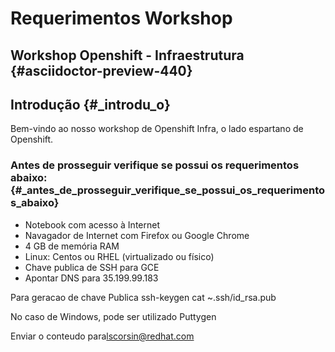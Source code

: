 # Requerimentos Workshop

## Workshop Openshift - Infraestrutura {#__asciidoctor-preview-440__}

## Introdução {#_introdu_o}

Bem-vindo ao nosso workshop de Openshift Infra, o lado espartano de Openshift.

### Antes de prosseguir verifique se possui os requerimentos abaixo: {#_antes_de_prosseguir_verifique_se_possui_os_requerimentos_abaixo}

* Notebook com acesso à Internet
* Navagador de Internet com Firefox ou Google Chrome
* 4 GB de memória RAM
* Linux: Centos ou RHEL \(virtualizado ou físico\)
* Chave publica de SSH para GCE
* Apontar DNS para 35.199.99.183

Para geracao de chave Publica ssh-keygen cat ~.ssh/id\_rsa.pub

No caso de Windows, pode ser utilizado Puttygen

Enviar o conteudo para[lscorsin@redhat.com](mailto:lscorsin@redhat.com)

 


